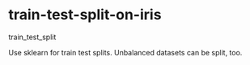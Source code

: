 # train-test-split-on-iris

train_test_split

Use sklearn for train test splits. Unbalanced datasets can be split, too.
